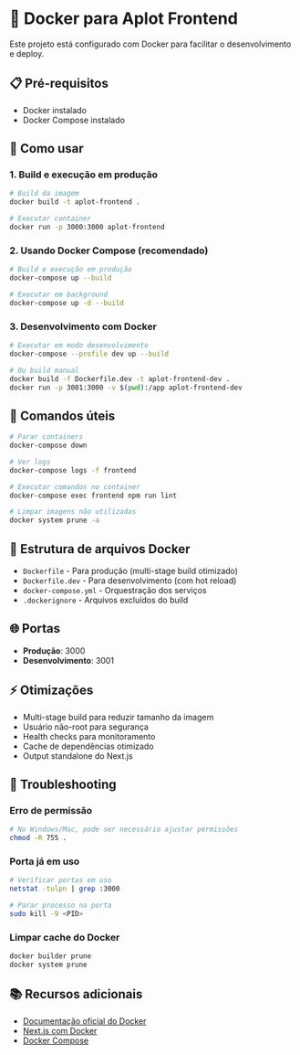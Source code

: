 # 🐳 Docker para Aplot Frontend

Este projeto está configurado com Docker para facilitar o desenvolvimento e deploy.

## 📋 Pré-requisitos

- Docker instalado
- Docker Compose instalado

## 🚀 Como usar

### 1. Build e execução em produção

```bash
# Build da imagem
docker build -t aplot-frontend .

# Executar container
docker run -p 3000:3000 aplot-frontend
```

### 2. Usando Docker Compose (recomendado)

```bash
# Build e execução em produção
docker-compose up --build

# Executar em background
docker-compose up -d --build
```

### 3. Desenvolvimento com Docker

```bash
# Executar em modo desenvolvimento
docker-compose --profile dev up --build

# Ou build manual
docker build -f Dockerfile.dev -t aplot-frontend-dev .
docker run -p 3001:3000 -v $(pwd):/app aplot-frontend-dev
```

## 🔧 Comandos úteis

```bash
# Parar containers
docker-compose down

# Ver logs
docker-compose logs -f frontend

# Executar comandos no container
docker-compose exec frontend npm run lint

# Limpar imagens não utilizadas
docker system prune -a
```

## 📁 Estrutura de arquivos Docker

- `Dockerfile` - Para produção (multi-stage build otimizado)
- `Dockerfile.dev` - Para desenvolvimento (com hot reload)
- `docker-compose.yml` - Orquestração dos serviços
- `.dockerignore` - Arquivos excluídos do build

## 🌐 Portas

- **Produção**: 3000
- **Desenvolvimento**: 3001

## ⚡ Otimizações

- Multi-stage build para reduzir tamanho da imagem
- Usuário não-root para segurança
- Health checks para monitoramento
- Cache de dependências otimizado
- Output standalone do Next.js

## 🚨 Troubleshooting

### Erro de permissão
```bash
# No Windows/Mac, pode ser necessário ajustar permissões
chmod -R 755 .
```

### Porta já em uso
```bash
# Verificar portas em uso
netstat -tulpn | grep :3000

# Parar processo na porta
sudo kill -9 <PID>
```

### Limpar cache do Docker
```bash
docker builder prune
docker system prune
```

## 📚 Recursos adicionais

- [Documentação oficial do Docker](https://docs.docker.com/)
- [Next.js com Docker](https://nextjs.org/docs/deployment#docker-image)
- [Docker Compose](https://docs.docker.com/compose/)
